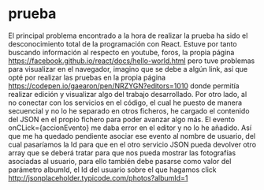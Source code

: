 # prueba
El principal problema encontrado a la hora de realizar la prueba ha sido el desconocimiento total de la programación con React.
Estuve por tanto buscando información al respecto en youtube, foros, la propia página https://facebook.github.io/react/docs/hello-world.html pero tuve problemas para visualizar en el navegador, imagino que se debe a algún link, así que opté por realizar las pruebas en la propia página https://codepen.io/gaearon/pen/NRZYGN?editors=1010 donde permitía realizar edición y visualizar algo del trabajo desarrollado.
Por otro lado, al no conectar con los servicios en el código, el cual he puesto de manera secuencial y no lo he separado en otros ficheros, he cargado el contenido del JSON en el propio fichero para poder avanzar algo más.
El evento onCLick={accionEvento} me daba error en el editor y no lo he añadido. Así que me ha quedado pendiente asociar ese evento al nombre de usuario, del cual pasaríamos la Id para que en el otro servicio JSON pueda devolver otro array que se deberá tratar para que nos pueda mostrar las fotografías asociadas al usuario, para ello también debe pasarse como valor del parámetro albumId, el Id del usuario sobre el que hagamos click http://jsonplaceholder.typicode.com/photos?albumId=1
